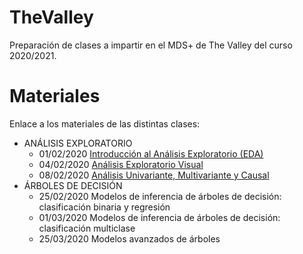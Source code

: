 # TheValley
Preparación de clases a impartir en  el MDS+ de The Valley del curso 2020/2021.

# Materiales
Enlace a los materiales de las distintas clases: 
- ANÁLISIS EXPLORATORIO
  - 01/02/2020 [Introducción al Análisis Exploratorio (EDA)](https://github.com/JotaBlanco/TheValley#clase-1---an%C3%A1lisis-exploratorio)
  - 04/02/2020 [Análisis Exploratorio Visual](https://github.com/JotaBlanco/TheValley#clase-2---an%C3%A1lisis-exploratorio-visual)
  - 08/02/2020 [Análisis Univariante, Multivariante y Causal](https://github.com/JotaBlanco/TheValley#clase-3---an%C3%A1lisis-causal-univariante-y-multivariante)
- ÁRBOLES DE DECISIÓN
  - 25/02/2020 Modelos de inferencia de árboles de decisión: clasificación binaria y regresión
  - 01/03/2020 Modelos de inferencia de árboles de decisión: clasificación multiclase
  - 25/03/2020 Modelos avanzados de árboles
